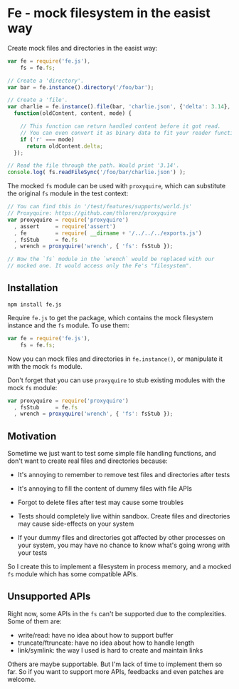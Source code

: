 # Fe - mock filesystem in the easist way

Create mock files and directories in the easist way:

```javascript
var fe = require('fe.js'),
    fs = fe.fs;

// Create a 'directory'.
var bar = fe.instance().directory('/foo/bar');

// Create a 'file'.
var charlie = fe.instance().file(bar, 'charlie.json', {'delta': 3.14},
  function(oldContent, content, mode) {

    // This function can return handled content before it got read.
    // You can even convert it as binary data to fit your reader function.
    if ('r' === mode)
      return oldContent.delta;
  });

// Read the file through the path. Would print '3.14'.
console.log( fs.readFileSync('/foo/bar/charlie.json') );
```

The mocked `fs` module can be used with `proxyquire`, which can
substitute the original `fs` module in the test context:

```javascript
// You can find this in '/test/features/supports/world.js'
// Proxyquire: https://github.com/thlorenz/proxyquire
var proxyquire = require('proxyquire')
  , assert     = require('assert')
  , fe         = require( __dirname + '/../../../exports.js')
  , fsStub     = fe.fs
  , wrench = proxyquire('wrench', { 'fs': fsStub });

// Now the `fs` module in the `wrench` would be replaced with our
// mocked one. It would access only the Fe's "filesystem".
```

## Installation

`npm install fe.js`

Require `fe.js` to get the package, which contains the mock filesystem
instance and the `fs` module. To use them:

```javascript
var fe = require('fe.js'),
    fs = fe.fs;
```

Now you can mock files and directories in `fe.instance()`,
or manipulate it with the mock `fs` module.

Don't forget that you can use `proxyquire` to stub existing modules with
the mock `fs` module:

```javascript
var proxyquire = require('proxyquire')
  , fsStub     = fe.fs
  , wrench = proxyquire('wrench', { 'fs': fsStub });
```

## Motivation

Sometime we just want to test some simple file handling functions,
and don't want to create real files and directories because:

* It's annoying to remember to remove test files and directories
after tests

* It's annoying to fill the content of dummy files with file APIs

* Forgot to delete files after test may cause some troubles

* Tests should completely live within sandbox. Create files and
directories may cause side-effects on your system

* If your dummy files and directories got affected by other
processes on your system, you may have no chance to know
what's going wrong with your tests

So I create this to implement a filesystem in process memory,
and a mocked `fs` module which has some compatible APIs.

## Unsupported APIs

Right now, some APIs in the `fs` can't be supported due to the complexities.
Some of them are:

* write/read: have no idea about how to support buffer
* truncate/ftruncate: have no idea about how to handle length
* link/symlink: the way I used is hard to create and maintain links

Others are maybe supportable. But I'm lack of time to implement them so far.
So if you want to support more APIs, feedbacks and even patches are welcome.
